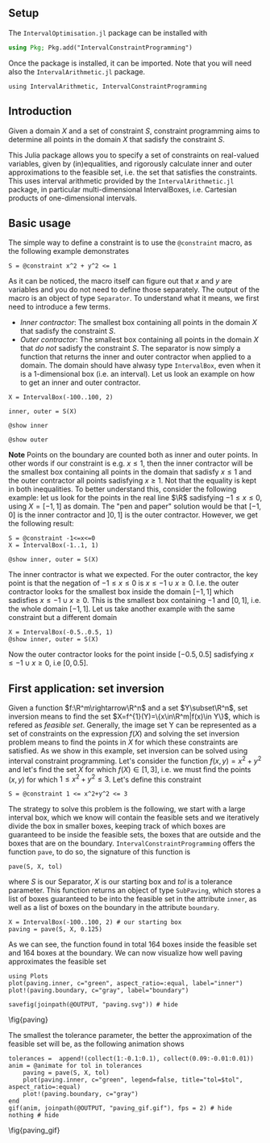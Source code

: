 <!--This file was generated, do not modify it.-->
## Setup

The `IntervalOptimisation.jl` package can be installed with

```julia
using Pkg; Pkg.add("IntervalConstraintProgramming")
```

Once the package is installed, it can be imported. Note that you will need also the `IntervalArithmetic.jl` package.

```julia:ex1
using IntervalArithmetic, IntervalConstraintProgramming
```

## Introduction

Given a domain $X$ and a set of constraint $S$, constraint programming aims to determine
all points in the domain $X$ that sadisfy the constraint $S$.

This Julia package allows you to specify a set of constraints on real-valued variables, given by (in)equalities, and rigorously calculate inner and outer approximations to the feasible set, i.e. the set that satisfies the constraints.
This uses interval arithmetic provided by the `IntervalArithmetic.jl` package, in particular multi-dimensional IntervalBoxes, i.e. Cartesian products of one-dimensional intervals.

## Basic usage

The simple way to define a constraint is to use the `@constraint` macro, as the following example demonstrates

```julia:ex2
S = @constraint x^2 + y^2 <= 1
```

As it can be noticed, the macro itself can figure out that $x$ and $y$ are variables and you do not need to define those separately.
The output of the macro is an object of type `Separator`.
To understand what it means, we first need to introduce a few terms.
- *Inner contractor*: The smallest box containing all points in the domain $X$ that sadisfy the constraint $S$.
- *Outer contractor*: The smallest box containing all points in the domain $X$ that *do not* sadisfy the constraint $S$.
The separator is now simply a function that returns the inner and outer contractor when applied to a domain. The domain should have alwasy type `IntervalBox`, even when it is a 1-dimensional box (i.e. an interval).
Let us look an example on how to get an inner and outer contractor.

```julia:ex3
X = IntervalBox(-100..100, 2)

inner, outer = S(X)

@show inner

@show outer
```

**Note** Points on the boundary are counted both as inner and outer points. In other words if our constraint is e.g. $x\leq1$, then the inner contractor will be the smallest box
containing all points in the domain that sadisfy $x\leq 1$ and the outer contractor all points sadisfying $x\geq1$. Not that the equality is kept in both inequalities.
To better understand this, consider the following example: let us look for the points in the real line $\R$ sadisfying $-1\leq x\leq0$, using $X=[-1,1]$ as domain. The "pen and paper" solution
would be that $[-1,0]$ is the inner contractor and $]0,1]$ is the outer contractor. However, we get the following result:

```julia:ex4
S = @constraint -1<=x<=0
X = IntervalBox(-1..1, 1)

@show inner, outer = S(X)
```

The inner contractor is what we expected. For the outer contractor, the key point is that the negation of $-1\leq x\leq 0$ is $x\leq-1 \cup x\geq 0$. I.e. the outer contractor looks
for the smallest box inside the domain $[-1,1]$ which sadisfies $x\leq-1 \cup x\geq 0$. This is the smallest box containing $-1$ and $[0, 1]$, i.e. the whole domain $[-1, 1]$.
Let us take another example with the same constraint but a different domain

```julia:ex5
X = IntervalBox(-0.5..0.5, 1)
@show inner, outer = S(X)
```

Now the outer contractor looks for the point inside $[-0.5, 0.5]$ sadisfying $x\leq-1 \cup x\geq 0$, i.e $[0, 0.5]$.

## First application: set inversion

Given a function $f:\R^m\rightarrow\R^n$ and a set $Y\subset\R^n$, set inversion means to find the set $X=f^{1}(Y)=\{x\in\R^m|f(x)\in Y\}$, which is refered as *feasible set*. Generally, the
image set Y can be represented as a set of constraints on the expression $f(X)$ and solving the set inversion problem means to find the points in $X$ for
which these constraints are satisfied. As we show in this example, set inversion can be solved using interval constraint programming.
Let's consider the function $f(x, y) = x^2+y^2$ and let's find the set $X$ for which $f(X)\in[1, 3]$, i.e. we must find the points $(x, y)$ for which $1\leq x^2+y^2\leq 3$.
Let's define this constraint

```julia:ex6
S = @constraint 1 <= x^2+y^2 <= 3
```

The strategy to solve this problem is the following, we start with a large interval box, which we know will contain the feasible sets and we iteratively divide the box in smaller boxes,
keeping track of which boxes are guaranteed to be inside the feasible sets, the boxes that are outside and the boxes that are on the boundary.
`IntervalConstraintProgramming` offers the function `pave`, to do so, the signature of this function is
```
pave(S, X, tol)
```
where $S$ is our Separator, $X$ is our starting box and $tol$ is a tolerance parameter. This function returns an object of type `SubPaving`, which stores  a list of boxes guaranteed
to be into the feasible set in the attribute `inner`, as well as a list of boxes on the boundary in the attribute `boundary`.

```julia:ex7
X = IntervalBox(-100..100, 2) # our starting box
paving = pave(S, X, 0.125)
```

As we can see, the function found in total 164 boxes inside the feasible set and 164 boxes at the boundary. We can now visualize how well
paving approximates the feasible set

```julia:ex8
using Plots
plot(paving.inner, c="green", aspect_ratio=:equal, label="inner")
plot!(paving.boundary, c="gray", label="boundary")

savefig(joinpath(@OUTPUT, "paving.svg")) # hide
```

\fig{paving}

The smallest the tolerance parameter, the better the approximation of the feasible set will be, as the following animation shows

```julia:ex9
tolerances =  append!(collect(1:-0.1:0.1), collect(0.09:-0.01:0.01))
anim = @animate for tol in tolerances
    paving = pave(S, X, tol)
    plot(paving.inner, c="green", legend=false, title="tol=$tol", aspect_ratio=:equal)
    plot!(paving.boundary, c="gray")
end
gif(anim, joinpath(@OUTPUT, "paving_gif.gif"), fps = 2) # hide
nothing # hide
```

\fig{paving_gif}

